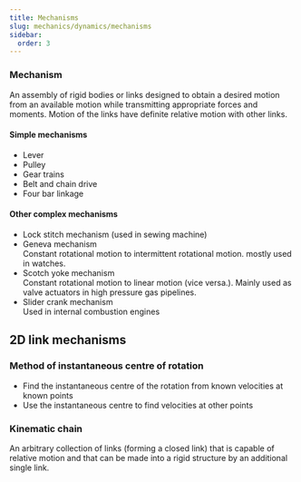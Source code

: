 ```yaml
---
title: Mechanisms
slug: mechanics/dynamics/mechanisms
sidebar:
  order: 3
---
```


### Mechanism

An assembly of rigid bodies or links designed to obtain a desired motion from an
available motion while transmitting appropriate forces and moments. Motion of
the links have definite relative motion with other links.

#### Simple mechanisms

- Lever
- Pulley
- Gear trains
- Belt and chain drive
- Four bar linkage

#### Other complex mechanisms

- Lock stitch mechanism (used in sewing machine)
- Geneva mechanism  
  Constant rotational motion to intermittent rotational motion. mostly used in
  watches.
- Scotch yoke mechanism  
  Constant rotational motion to linear motion (vice versa.). Mainly used as
  valve actuators in high pressure gas pipelines.
- Slider crank mechanism  
  Used in internal combustion engines

## 2D link mechanisms

### Method of instantaneous centre of rotation

- Find the instantaneous centre of the rotation from known velocities at known
  points
- Use the instantaneous centre to find velocities at other points

### Kinematic chain

An arbitrary collection of links (forming a closed link) that is capable of
relative motion and that can be made into a rigid structure by an additional
single link.
